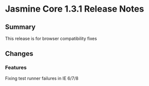 # Jasmine Core 1.3.1 Release Notes

## Summary

This release is for browser compatibility fixes

## Changes

### Features

Fixing test runner failures in IE 6/7/8

